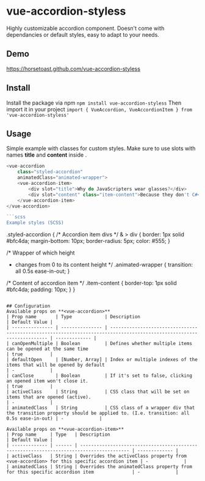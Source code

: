 # vue-accordion-styless
Highly customizable accordion component. Doesn't come with dependancies or default styles, easy to adapt to your needs.

## Demo
https://horsetoast.github.com/vue-accordion-styless

## Install
Install the package via npm
`npm install vue-accordion-styless`
Then import it in your project
`import { VueAccordion, VueAccordionItem } from 'vue-accordion-styless'`

## Usage
Simple example with classes for custom styles. Make sure to use slots with names **title** and **content** inside **<vue-accordion-item>**.
```js
<vue-accordion
    class="styled-accordion"
    animatedClass="animated-wrapper">
    <vue-accordion-item>
        <div slot="title">Why do JavaScripters wear glasses?</div>
        <div slot="content" class="item-content">Because they don't C#</div>
    </vue-accordion-item>
</vue-accordion>

```scss
Example styles (SCSS)
```
.styled-accordion {
  /* Accordion item divs */
  & > div {
    border: 1px solid #bfc4da;
    margin-bottom: 10px;
    border-radius: 5px;
    color: #555;
  }

  /* Wrapper of which height
  * changes from 0 to its content height */
  .animated-wrapper {
    transition: all 0.5s ease-in-out;
  }

  /* Content of accordion item */
  .item-content {
    border-top: 1px solid #bfc4da;
    padding: 10px;
  }
}
```

## Configuration
Available props on **<vue-accordion>**
| Prop name       | Type            | Description                                                                                                           | Default Value |
| --------------- | --------------- | --------------------------------------------------------------------------------------------------------------------- | ------------- |
| canOpenMultiple | Boolean         | Defines whether multiple items can be opened at the same time                                                         | true          |
| defaultOpen     | [Number, Array] | Index or multiple indexes of the items that will be opened by default                                                 | -             |
| canClose        | Boolean         | If it's set to false, clicking an opened item won't close it.                                                         | true          |
| activeClass     | String          | CSS class that will be set on items that are opened (active).                                                         | -             |
| animatedClass   | String          | CSS class of a wrapper div that the transition property should be applied to. (I.e. transition: all 0.5s ease-in-out) | -             |

Available props on **<vue-accordion-item>**
| Prop name     | Type   | Description                                                                              | Default Value |
| ------------- | ------ | ---------------------------------------------------------------------------------------- | ------------- |
| activeClass   | String | Overrides the activeClass property from <vue-accordion> for this specific accordion item | -             |
| animatedClass | String | Overrides the animatedClass property from  for this specific accordion item              | -             |